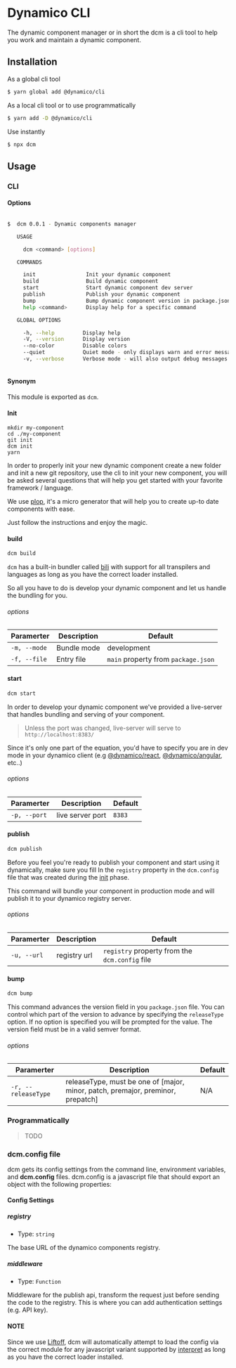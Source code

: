 # Dynamico CLI

The dynamic component manager or in short the dcm is a cli tool to help you work and maintain a dynamic component.

## Installation
As a global cli tool
``` bash
$ yarn global add @dynamico/cli
```

As a local cli tool or to use programmatically
``` bash
$ yarn add -D @dynamico/cli
```

Use instantly
``` bash
$ npx dcm
```
## Usage
### CLI
#### Options
```bash

$  dcm 0.0.1 - Dynamic components manager

   USAGE

     dcm <command> [options]

   COMMANDS

     init                Init your dynamic component
     build               Build dynamic component
     start               Start dynamic component dev server
     publish             Publish your dynamic component
     bump                Bump dynamic component version in package.json file
     help <command>      Display help for a specific command

   GLOBAL OPTIONS

     -h, --help         Display help
     -V, --version      Display version
     --no-color         Disable colors
     --quiet            Quiet mode - only displays warn and error messages
     -v, --verbose      Verbose mode - will also output debug messages
     
```

#### Synonym
This module is exported as `dcm`.

#### Init
```bash=
mkdir my-component
cd ./my-component
git init
dcm init
yarn
```

In order to properly init your new dynamic component create a new folder and init a new git repository, use the cli to init your new component, you will be asked several questions that will help you get started with your favorite framework / language.

We use [plop](https://github.com/amwmedia/plop), it's a micro generator that will help you to create up-to date components with ease.

Just follow the instructions and enjoy the magic. 

#### build
```bash
dcm build
```

`dcm` has a built-in bundler called [bili](https://github.com/egoist/bili) with support for all transpilers and languages as long as you have the correct loader installed.

So all you have to do is develop your dynamic component and let us handle the bundling for you.

###### options

| Paramerter  | Description | Default
| - | - | - |
| `-m, --mode` | Bundle mode | development
| `-f, --file` | Entry file | `main` property from `package.json`

#### start
```bash
dcm start
```

In order to develop your dynamic component we've provided a live-server that handles bundling and serving of your component.

> Unless the port was changed, live-server will serve to `http://localhost:8383/`

Since it's only one part of the equation, you'd have to specify you are in dev mode in your dynamico client (e.g [@dynamico/react](), [@dynamico/angular](), etc..)

###### options

| Paramerter  | Description | Default
| - | - | - |
| `-p, --port` | live server port | `8383`

#### publish

```bash
dcm publish
```

Before you feel you're ready to publish your component and start using it dynamically, make sure you fill In the `registry` property in the `dcm.config` file that was created during the [init](#init) phase.

This command will bundle your component in production mode and will publish it to your dynamico registry server.

###### options

| Paramerter  | Description | Default
| - | - | - |
| `-u, --url` | registry url | `registry` property from the `dcm.config` file

#### bump

```bash
dcm bump
```

This command advances the version field in you `package.json` file. You can control which part of the version to advance by specifying the `releaseType` option. If no option is specified you will be prompted for the value. The version field must be in a valid semver format.

###### options

| Paramerter  | Description | Default
| - | - | - |
| `-r, --releaseType` | releaseType, must be one of [major, minor, patch, premajor, preminor, prepatch] | N/A

### Programmatically

> TODO

### dcm.config file

dcm gets its config settings from the command line, environment variables, and **dcm.config** files. dcm.config is a javascript file that should export an object with the following properties:

#### Config Settings
##### registry
* Type: `string`

The base URL of the dynamico components registry.


##### middleware
* Type: `Function`

Middleware for the publish api, transform the request just before sending the code to the registry. This is where you can add authentication settings (e.g. API key).

#### NOTE

Since we use [Liftoff](https://github.com/js-cli/js-liftoff),
dcm will automatically attempt to load the config via the correct module for any javascript variant supported by [interpret](https://github.com/js-cli/js-interpret) as long as you have the correct loader installed.

